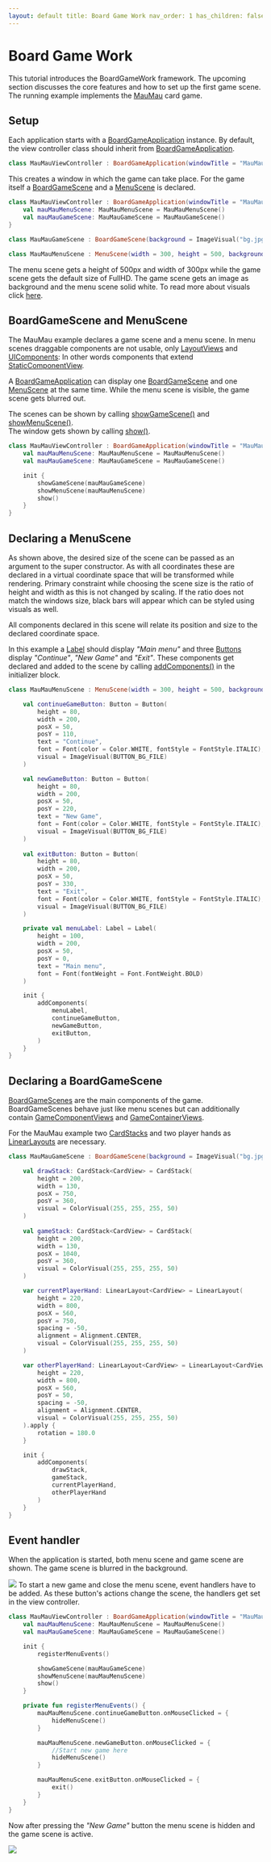 ```yaml
---
layout: default title: Board Game Work nav_order: 1 has_children: false
---
```


[BGADoc]: https://tudo-aqua.github.io/bgw/kotlin-docs/bgw-core/tools.aqua.bgw.core/-board-game-application/index.html

[BGA#showGameSceneDoc]: https://tudo-aqua.github.io/bgw/kotlin-docs/bgw-core/tools.aqua.bgw.core/-board-game-application/show-game-scene.html

[BGA#showMenuSceneDoc]: https://tudo-aqua.github.io/bgw/kotlin-docs/bgw-core/tools.aqua.bgw.core/-board-game-application/show-menu-scene.html

[BGA#showDoc]: https://tudo-aqua.github.io/bgw/kotlin-docs/bgw-core/tools.aqua.bgw.core/-board-game-application/show.html

[BGSDoc]: https://tudo-aqua.github.io/bgw/kotlin-docs/bgw-core/tools.aqua.bgw.core/-board-game-scene/index.html

[MSDoc]: https://tudo-aqua.github.io/bgw/kotlin-docs/bgw-core/tools.aqua.bgw.core/-menu-scene/index.html

[Scene#addComponents]: https://tudo-aqua.github.io/bgw/kotlin-docs/bgw-core/tools.aqua.bgw.core/-scene/add-components.html

[StaticComponentViewDoc]: https://tudo-aqua.github.io/bgw/kotlin-docs/bgw-core/tools.aqua.bgw.components/-static-component-view/index.html

[LabelDoc]: https://tudo-aqua.github.io/bgw/kotlin-docs/bgw-core/tools.aqua.bgw.components.uicomponents/-label/index.html

[ButtonDoc]: https://tudo-aqua.github.io/bgw/kotlin-docs/bgw-core/tools.aqua.bgw.components.uicomponents/-button/index.html

[GameComponentDoc]:https://tudo-aqua.github.io/bgw/kotlin-docs/bgw-core/tools.aqua.bgw.components.gamecomponentviews/-game-component-view/index.html

[ContainerDoc]:https://tudo-aqua.github.io/bgw/kotlin-docs/bgw-core/tools.aqua.bgw.components.container/-game-component-container/index.html

[CardStackDoc]: https://tudo-aqua.github.io/bgw/kotlin-docs/bgw-core/tools.aqua.bgw.components.container/-card-stack/index.html

[LinearLayoutDoc]: https://tudo-aqua.github.io/bgw/kotlin-docs/bgw-core/tools.aqua.bgw.components.container/-linear-layout/index.html

[visualsTutorial]: https://tudo-aqua.github.io/bgw/concepts/visual/visual.html

# Board Game Work

This tutorial introduces the BoardGameWork framework. The upcoming section discusses the core features and how to set up
the first game scene. The running example implements the [MauMau](https://en.wikipedia.org/wiki/Mau-Mau_(card_game)) 
card game.

## Setup

Each application starts with a [BoardGameApplication][BGADoc] instance. By default, the view controller class should
inherit from [BoardGameApplication][BGADoc].

````kotlin
class MauMauViewController : BoardGameApplication(windowTitle = "MauMau")
````

This creates a window in which the game can take place. For the game itself a [BoardGameScene][BGSDoc] and
a [MenuScene][MSDoc] is declared.

````kotlin
class MauMauViewController : BoardGameApplication(windowTitle = "MauMau") {
    val mauMauMenuScene: MauMauMenuScene = MauMauMenuScene()
    val mauMauGameScene: MauMauGameScene = MauMauGameScene()
}
````

````kotlin
class MauMauGameScene : BoardGameScene(background = ImageVisual("bg.jpg"))
````

````kotlin
class MauMauMenuScene : MenuScene(width = 300, height = 500, background = ColorVisual(Color.WHITE))
````

The menu scene gets a height of 500px and width of 300px while the game scene gets the default size of
FullHD. The game scene gets an image as background and the menu scene solid white. To read more about
visuals click [here][visualsTutorial].

## BoardGameScene and MenuScene

The MauMau example declares a game scene and a menu scene. In menu scenes draggable
components are not usable, only [LayoutViews](https://tudo-aqua.github.io/bgw/components/layout/layout.html) and 
[UIComponents](https://tudo-aqua.github.io/bgw/components/uicomponents/uicomponents.html): In other words components 
that extend [StaticComponentView][StaticComponentViewDoc].

A [BoardGameApplication][BGADoc] can display one [BoardGameScene][BGSDoc] and one [MenuScene][MSDoc] at the same time.
While the menu scene is visible, the game scene gets blurred out.

The scenes can be shown by calling [showGameScene()][BGA#showGameSceneDoc] and [showMenuScene()][BGA#showMenuSceneDoc]. 
<br>
The window gets shown by calling [show()][BGA#showDoc].

````kotlin
class MauMauViewController : BoardGameApplication(windowTitle = "MauMau") {
    val mauMauMenuScene: MauMauMenuScene = MauMauMenuScene()
    val mauMauGameScene: MauMauGameScene = MauMauGameScene()

    init {
        showGameScene(mauMauGameScene)
        showMenuScene(mauMauMenuScene)
        show()
    }
}
````

## Declaring a MenuScene

As shown above, the desired size of the scene can be passed as an argument to the super constructor. As with all
coordinates these are declared in a virtual coordinate space that will be transformed while rendering. Primary
constraint while choosing the scene size is the ratio of height and width as this is not changed by scaling. If the
ratio does not match the windows size, black bars will appear which can be styled using visuals as well.

All components declared in this scene will relate its position and size to the declared coordinate space.

In this example a [Label][LabelDoc] should display *"Main menu"* and three [Buttons][ButtonDoc]
display *"Continue"*, *"New Game"* and *"Exit"*. These components get declared and added to the scene by
calling [addComponents()][Scene#addComponents] in the initializer block.

````kotlin
class MauMauMenuScene : MenuScene(width = 300, height = 500, background = ColorVisual(Color.WHITE)) {

    val continueGameButton: Button = Button(
        height = 80,
        width = 200,
        posX = 50,
        posY = 110,
        text = "Continue",
        font = Font(color = Color.WHITE, fontStyle = FontStyle.ITALIC),
        visual = ImageVisual(BUTTON_BG_FILE)
    )

    val newGameButton: Button = Button(
        height = 80,
        width = 200,
        posX = 50,
        posY = 220,
        text = "New Game",
        font = Font(color = Color.WHITE, fontStyle = FontStyle.ITALIC),
        visual = ImageVisual(BUTTON_BG_FILE)
    )
    
    val exitButton: Button = Button(
        height = 80,
        width = 200,
        posX = 50,
        posY = 330,
        text = "Exit",
        font = Font(color = Color.WHITE, fontStyle = FontStyle.ITALIC),
        visual = ImageVisual(BUTTON_BG_FILE)
    )

    private val menuLabel: Label = Label(
        height = 100,
        width = 200,
        posX = 50,
        posY = 0,
        text = "Main menu",
        font = Font(fontWeight = Font.FontWeight.BOLD)
    )

    init {
        addComponents(
            menuLabel,
            continueGameButton,
            newGameButton,
            exitButton,
        )
    }
}
````

## Declaring a BoardGameScene

[BoardGameScenes][BGSDoc] are the main components of the game. BoardGameScenes behave just like menu scenes but can
additionally contain [GameComponentViews][GameComponentDoc] and [GameContainerViews][ContainerDoc].

For the MauMau example two [CardStacks][CardStackDoc] and two player hands as [LinearLayouts][LinearlayoutDoc] are 
necessary.

````kotlin
class MauMauGameScene : BoardGameScene(background = ImageVisual("bg.jpg")) {

    val drawStack: CardStack<CardView> = CardStack(
        height = 200,
        width = 130,
        posX = 750,
        posY = 360,
        visual = ColorVisual(255, 255, 255, 50)
    )
    
    val gameStack: CardStack<CardView> = CardStack(
        height = 200,
        width = 130,
        posX = 1040,
        posY = 360,
        visual = ColorVisual(255, 255, 255, 50)
    )

    var currentPlayerHand: LinearLayout<CardView> = LinearLayout(
        height = 220,
        width = 800,
        posX = 560,
        posY = 750,
        spacing = -50,
        alignment = Alignment.CENTER,
        visual = ColorVisual(255, 255, 255, 50)
    )

    var otherPlayerHand: LinearLayout<CardView> = LinearLayout<CardView>(
        height = 220,
        width = 800,
        posX = 560,
        posY = 50,
        spacing = -50,
        alignment = Alignment.CENTER,
        visual = ColorVisual(255, 255, 255, 50)
    ).apply {
        rotation = 180.0
    }

    init {
        addComponents(
            drawStack,
            gameStack,
            currentPlayerHand,
            otherPlayerHand
        )
    }
}
````

## Event handler

When the application is started, both menu scene and game scene are shown. The game scene is blurred in the background.

![](assets/menu.png)
To start a new game and close the menu scene, event handlers have to be added. As these button's
actions change the scene, the handlers get set in the view controller.

````kotlin
class MauMauViewController : BoardGameApplication(windowTitle = "MauMau") {
    val mauMauMenuScene: MauMauMenuScene = MauMauMenuScene()
    val mauMauGameScene: MauMauGameScene = MauMauGameScene()

    init {
        registerMenuEvents()

        showGameScene(mauMauGameScene)
        showMenuScene(mauMauMenuScene)
        show()
    }

    private fun registerMenuEvents() {
        mauMauMenuScene.continueGameButton.onMouseClicked = {
            hideMenuScene()
        }

        mauMauMenuScene.newGameButton.onMouseClicked = {
            //Start new game here
            hideMenuScene()
        }

        mauMauMenuScene.exitButton.onMouseClicked = {
            exit()
        }
    }
}
````

Now after pressing the *"New Game"* button the menu scene is hidden and the game scene is active.

![](assets/game.png)
